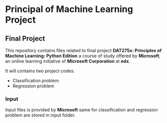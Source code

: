 # Principal of Machine Learning Project

## Final Project

This repository contains files related to final project **DAT275x: Principles of Machine Learning: Python Edition**
a course of study offered by **Microsoft**, an online learning initiative of **Microsoft Corporation** at **edx**.

It will contains two project codes:
 + Classification problem
 + Regression problem
 
### Input
Input files is provided by **Microsoft** same for classification and regression problem are stored in input folder.
